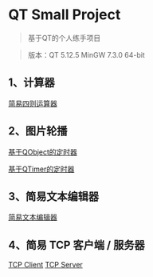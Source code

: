 # QT Small Project
> 基于QT的个人练手项目

> 版本：QT 5.12.5 MinGW 7.3.0 64-bit

## 1、计算器
[简易四则运算器](calculator/)

## 2、图片轮播
[基于QObject的定时器](QObjectTimer/)

[基于QTimer的定时器](QTimer/)

## 3、简易文本编辑器
[简易文本编辑器](myNotePad/)

## 4、简易 TCP 客户端 / 服务器
[TCP Client](TCPClient/)
[TCP Server](TCPServer/)
